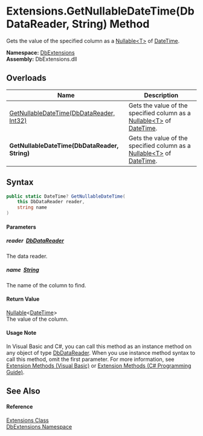 Extensions.GetNullableDateTime(DbDataReader, String) Method
===========================================================
Gets the value of the specified column as a [Nullable&lt;T>][1] of [DateTime][2].
  
**Namespace:** [DbExtensions][3]  
**Assembly:** DbExtensions.dll

Overloads
---------

| Name                                          | Description                                                                       |
| --------------------------------------------- | --------------------------------------------------------------------------------- |
| [GetNullableDateTime(DbDataReader, Int32)][4] | Gets the value of the specified column as a [Nullable&lt;T>][1] of [DateTime][2]. |
| **GetNullableDateTime(DbDataReader, String)** | Gets the value of the specified column as a [Nullable&lt;T>][1] of [DateTime][2]. |


Syntax
------

```csharp
public static DateTime? GetNullableDateTime(
	this DbDataReader reader,
	string name
)
```

#### Parameters

##### *reader*  [DbDataReader][5]
The data reader.

##### *name*  [String][6]
The name of the column to find.

#### Return Value
[Nullable][1]&lt;[DateTime][2]>  
The value of the column.
#### Usage Note
In Visual Basic and C#, you can call this method as an instance method on any object of type [DbDataReader][5]. When you use instance method syntax to call this method, omit the first parameter. For more information, see [Extension Methods (Visual Basic)][7] or [Extension Methods (C# Programming Guide)][8].

See Also
--------

#### Reference
[Extensions Class][9]  
[DbExtensions Namespace][3]  

[1]: https://learn.microsoft.com/dotnet/api/system.nullable-1
[2]: https://learn.microsoft.com/dotnet/api/system.datetime
[3]: ../README.md
[4]: GetNullableDateTime.md
[5]: https://learn.microsoft.com/dotnet/api/system.data.common.dbdatareader
[6]: https://learn.microsoft.com/dotnet/api/system.string
[7]: https://docs.microsoft.com/dotnet/visual-basic/programming-guide/language-features/procedures/extension-methods
[8]: https://docs.microsoft.com/dotnet/csharp/programming-guide/classes-and-structs/extension-methods
[9]: README.md